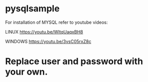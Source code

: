 # pysqlsample

For installation of MYSQL refer to youtube videos:

LINUX
https://youtu.be/WltqUaqxBH8

WINDOWS
https://youtu.be/3vsC05rxZ8c

# Replace user and password with your own.
